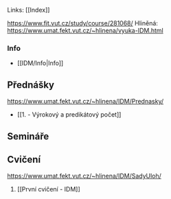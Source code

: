 Links: [[Index]]

https://www.fit.vut.cz/study/course/281068/
Hliněná: https://www.umat.fekt.vut.cz/~hlinena/vyuka-IDM.html
### Info
- [[IDM/Info|Info]]

## Přednášky
https://www.umat.fekt.vut.cz/~hlinena/IDM/Prednasky/
- [[1. - Výrokový a predikátový počet]]
## Semináře

## Cvičení
https://www.umat.fekt.vut.cz/~hlinena/IDM/SadyUloh/
1. [[První cvičení - IDM]]
